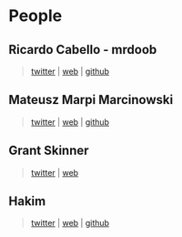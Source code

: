 # People


## Ricardo Cabello - mrdoob
>  [twitter](https://twitter.com/mrdoob) | [web](http://mrdoob.com/) | [github](https://github.com/mrdoob)

## Mateusz Marpi Marcinowski
> [twitter](https://twitter.com/marpi_) | [web](https://marpi.pl/) | [github](https://github.com/marpi)

## Grant Skinner
>  [twitter](https://twitter.com/gskinner) | [web](https://gskinner.com/)


## Hakim
>  [twitter](https://twitter.com/hakimel) | [web](http://hakim.se/) | [github](https://github.com/hakimel)



